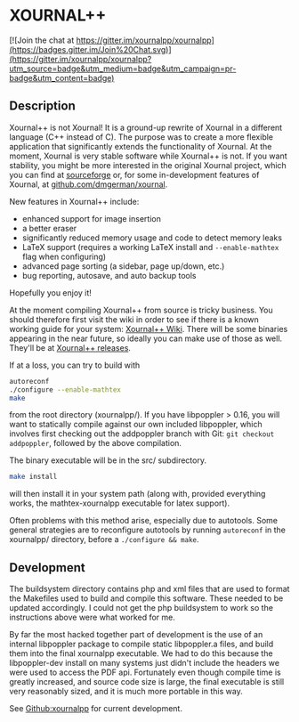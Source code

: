 XOURNAL++
=====================

[![Join the chat at https://gitter.im/xournalpp/xournalpp](https://badges.gitter.im/Join%20Chat.svg)](https://gitter.im/xournalpp/xournalpp?utm_source=badge&utm_medium=badge&utm_campaign=pr-badge&utm_content=badge)

Description
---------------------

Xournal++ is not Xournal! 
It is a ground-up rewrite of Xournal in a different language (C++ instead of C).
The purpose was to create a more flexible application that significantly extends the functionality of Xournal.
At the moment, Xournal is very stable software while Xournal++ is not.
If you want stability, you might be more interested in the original Xournal project, which you can find at
<a href="http://sourceforge.net/projects/xournal/">sourceforge</a> or, for some in-development features of Xournal, at
<a href="https://github.com/dmgerman/xournal">github.com/dmgerman/xournal</a>.

New features in Xournal++ include:

* enhanced support for image insertion
* a better eraser
* significantly reduced memory usage and code to detect memory leaks
* LaTeX support (requires a working LaTeX install and ```--enable-mathtex``` flag when configuring)
* advanced page sorting (a sidebar, page up/down, etc.)
* bug reporting, autosave, and auto backup tools

Hopefully you enjoy it! 


At the moment compiling Xournal++ from source is tricky business.
You should therefore first visit the wiki in order to see if there is a known working guide for your system:
<a href="https://github.com/xournalpp/xournalpp/wiki/">Xournal++ Wiki</a>.
There will be some binaries appearing in the near future, so ideally you can make use of those as well.
They'll be at <a href="https://github.com/xournalpp/xournalpp/releases">Xournal++ releases</a>.

If at a loss, you can try to build with
```bash
autoreconf
./configure --enable-mathtex
make
```
from the root directory (xournalpp/).
If you have libpoppler > 0.16, you will want to statically compile
against our own included libpoppler, which involves first checking
out the addpoppler branch with Git: ```git checkout addpoppler```,
followed by the above compilation.

The binary executable will be in the src/ subdirectory.

```bash
make install
```
will then install it in your system path (along with, provided everything works,
the mathtex-xournalpp executable for latex support).

Often problems with this method arise, especially due to autotools.
Some general strategies are to reconfigure autotools by running ```autoreconf```
in the xournalpp/ directory, before a ```./configure && make```.


Development
---------------------

The buildsystem directory contains php and xml files that are used to 
format the Makefiles used to build and compile this software. These needed to be
updated accordingly. 
I could not get the php buildsystem to work so the instructions above were what
worked for me.

By far the most hacked together part of development is the use of an internal
libpoppler package to compile static libpoppler.a files, and build them into the
final xournalpp executable. We had to do this because the libpoppler-dev install
on many systems just didn't include the headers we were used to access the PDF api.
Fortunately even though compile time is greatly increased, and source code size is large,
the final executable is still very reasonably sized, and it is much more portable in this way.

See <a href="http://github.com/xournalpp/xournalpp">Github:xournalpp</a> for current development.
